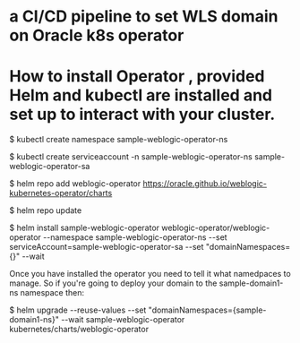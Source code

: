 # a CI/CD pipeline to set WLS domain on Oracle k8s operator

# How to install Operator , provided Helm and kubectl are installed and set up to interact with your cluster. 

$ kubectl create namespace sample-weblogic-operator-ns

$ kubectl create serviceaccount -n sample-weblogic-operator-ns sample-weblogic-operator-sa

$ helm repo add weblogic-operator https://oracle.github.io/weblogic-kubernetes-operator/charts

$ helm repo update

$ helm install sample-weblogic-operator weblogic-operator/weblogic-operator  --namespace sample-weblogic-operator-ns   --set serviceAccount=sample-weblogic-operator-sa   --set "domainNamespaces={}"   --wait

Once you have installed the operator you need to tell it what namedpaces to manage. So if you're going to deploy your domain to the sample-domain1-ns namespace then:

$ helm upgrade   --reuse-values   --set "domainNamespaces={sample-domain1-ns}"   --wait   sample-weblogic-operator   kubernetes/charts/weblogic-operator

